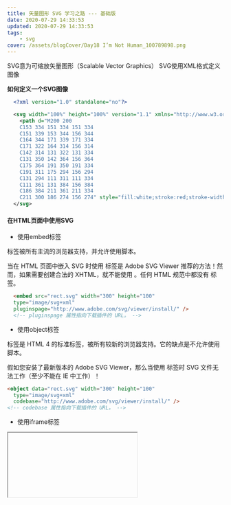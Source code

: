 ```yaml
---
title: 矢量图形 SVG 学习之路 --- 基础版
date: 2020-07-29 14:33:53
updated: 2020-07-29 14:33:53
tags:
    - svg
cover: /assets/blogCover/Day18 I’m Not Human_100789898.png
---
```


  SVG意为可缩放矢量图形（Scalable Vector Graphics）
  SVG使用XML格式定义图像

  **如何定义一个SVG图像**

  ~~~xml
    <?xml version="1.0" standalone="no"?>

    <svg width="100%" height="100%" version="1.1" xmlns="http://www.w3.org/2000/svg">
      <path d="M200 200
      C153 334 151 334 151 334
      C151 339 153 344 156 344
      C164 344 171 339 171 334
      C171 322 164 314 156 314
      C142 314 131 322 131 334
      C131 350 142 364 156 364
      C175 364 191 350 191 334
      C191 311 175 294 156 294
      C131 294 111 311 111 334
      C111 361 131 384 156 384
      C186 384 211 361 211 334
      C211 300 186 274 156 274" style="fill:white;stroke:red;stroke-width:2;"></path>
    </svg>
  ~~~

#### 在HTML页面中使用SVG

  * 使用embed标签

  <embed> 标签被所有主流的浏览器支持，并允许使用脚本。

  当在 HTML 页面中嵌入 SVG 时使用 <embed> 标签是 Adobe SVG Viewer 推荐的方法！然而，如果需要创建合法的 XHTML，就不能使用 <embed>。任何 HTML 规范中都没有 <embed> 标签。

  ~~~html
    <embed src="rect.svg" width="300" height="100" 
    type="image/svg+xml"
    pluginspage="http://www.adobe.com/svg/viewer/install/" />
    <!-- pluginspage 属性指向下载插件的 URL。 -->
  ~~~

  * 使用object标签

  <object> 标签是 HTML 4 的标准标签，被所有较新的浏览器支持。它的缺点是不允许使用脚本。

  假如您安装了最新版本的 Adobe SVG Viewer，那么当使用 <object> 标签时 SVG 文件无法工作（至少不能在 IE 中工作）！

  ~~~html
  <object data="rect.svg" width="300" height="100" 
    type="image/svg+xml"
    codebase="http://www.adobe.com/svg/viewer/install/" />
  <!-- codebase 属性指向下载插件的 URL。 -->
  ~~~

  * 使用iframe标签

  <iframe> 标签可工作在大部分的浏览器中

  ~~~html
    <iframe src="rect.svg" width="300" height="100"></iframe>
  ~~~

  #### SVG图像图形

  * svg矩形 <rect>
  * svg圆形 <circle>
  * svg椭圆 <ellipse>
  * svg线 <line>
  * svg折线 <polyline>
  * svg多边形 <polygon>
  * svg路径 <path>
  * style 矩形样式
      * fill 定义矩形的填充颜色
      * stroke-width 矩形边框的宽度
      * stroke 矩形边框的颜色
      * fill-opacity 定义填充颜色透明度 合法范围 0 - 1
      * stroke-opacity 定义笔触颜色透明度 合法范围 0 - 1
    
  **SVG矩形**

    rect标签可以用来创建矩形，以及矩形的变种

    ~~~xml
      <?xml version="1.0" standalone="no"?>
      <svg width="100%" height="100%" version="1.1"
      xmlns="http://www.w3.org/2000/svg">
        <rect width="300" height="100"
        style="fill:rgb(0,0,255);stroke-width:1;
        stroke:rgb(0,0,0)"/>
      </svg>
    ~~~

    * width 矩形的高度和宽度
    * height 矩形的宽度
    * x 定义矩形的左侧位置
    * y 定义矩形的右侧位置
    * rx ry 属性可使矩形产生圆角

  **SVG圆形**

    circle 标签可用来创建一个圆

    ~~~xml
      <svg xmlns="http://www.w3.org/2000/svg" version="1.1">
        <circle cx="100" cy="50" r="40" stroke="black"
        stroke-width="2" fill="red"/>
      </svg>
    ~~~

    * cx, cy 定义圆点的x和y坐标，如果省略cx和cy，圆的中心会被设置为（0,0）
    * r 定义圆的半径

  **SVG椭圆**

    ellipse 标签用来创建一个椭圆

    椭圆有不同的x和y半径，而圆的x和y的半径是相同的

    ~~~xml
      <svg xmlns="http://www.w3.org/2000/svg" version="1.1">
        <ellipse cx="240" cy="100" rx="220" ry="30" style="fill:purple"/>
        <ellipse cx="220" cy="70" rx="190" ry="20" style="fill:lime"/>
        <ellipse cx="210" cy="45" rx="170" ry="15" style="fill:yellow"/>
      </svg>
    ~~~

    * cx 定义椭圆中心的x坐标
    * cy 定义椭圆中心的y坐标
    * rx 定义椭圆水平半径
    * ry 定义椭圆垂直半径

  **SVG直线**

    line 元素用来创建一个直线

    ~~~xml
      <svg xmlns="http://www.w3.org/2000/svg" version="1.1">
        <line x1="0" y1="0" x2="200" y2="200"
        style="stroke:rgb(255,0,0);stroke-width:2"/>
      </svg>
    ~~~

    * x1 在x轴定义线条开始的地方
    * y1 在y轴定义线条开始的地方
    * x2 在x轴定义线条结束的地方
    * y2 在y轴定义线条结束的地方

  **SVG多边形**

    polyline 用来创建含有不少于三个边的图形，多边形是由直线组成的，其形状是封闭的

    ~~~xml
      <svg  height="210" width="500">
        <polygon points="200,10 250,190 160,210"
        style="fill:lime;stroke:purple;stroke-width:1"/>
      </svg>
    ~~~

    points 属性定义多边形的每个角的x和y坐标

    * fill-rule
      SVG图片填充规则通过fill-rule来指定

      fill-rule 用于指定使用哪一种算法去判断画布上的某区域是否属于该图形内部

      * `nonzero` 字面意思上是非零， 按照这个规则 要判断一个点是否在图形内，则从该点做任意方向的一条射线，然后检测射线与图形路径的交点情况，从零开始计数，如果从左向右穿过射线则计数加一，从右到左穿过射线则计数减1 如果结果为0则认为点在图形外部，否则认为在内部
      * `evenodd` 字面意思是“奇偶”。按该规则，要判断一个点是否在图形内，从该点作任意方向的一条射线，然后检测射线与图形路径的交点的数量。如果结果是奇数则认为点在内部，是偶数则认为点在外部。
  
  **SVG曲线**

    polyline 用于创建任何只有直线的形状

    ~~~xml
    <!-- 折线型曲线 -->
      <svg xmlns="http://www.w3.org/2000/svg" version="1.1">
        <polyline points="20,20 40,25 60,40 80,120 120,140 200,180"
        style="fill:none;stroke:black;stroke-width:3" />
      </svg>
    <!-- 楼梯型曲线 -->
      <svg xmlns="http://www.w3.org/2000/svg" version="1.1">
        <polyline points="0,40 40,40 40,80 80,80 80,120 120,120 120,160" style="fill:white;stroke:red;stroke-width:4" />
      </svg>
    ~~~

  **SVG路径**

    path 元素用于定义一个路径

    * M = moveto  移动到
    * L = lineto  线路到
    * H = horizontal lineto  水平线到
    * V = vertical lineto  垂直线到
    * C = curveto   曲线
    * S = smooth curveto  平滑曲线
    * Q = quadratic Bézier curve  二次Bézier曲线
    * T = smooth quadratic Bézier curveto  光滑二次Bézier曲线
    * A = elliptical Arc  椭圆弧
    * Z = closepath  闭合路径

    以上所有命令均允许小写字母。大写表示绝对定位，小写表示相对定位

    ~~~xml
      <svg xmlns="http://www.w3.org/2000/svg" version="1.1">
        <path id="lineAB" d="M 100 350 l 150 -300" stroke="red"
        stroke-width="3" fill="none" />
        <path id="lineBC" d="M 250 50 l 150 300" stroke="red"
        stroke-width="3" fill="none" />
        <path d="M 175 200 l 150 0" stroke="green" stroke-width="3"
        fill="none" />
        <path d="M 100 350 q 150 -300 300 0" stroke="blue"
        stroke-width="5" fill="none" />
        <!-- Mark relevant points -->
        <g stroke="black" stroke-width="3" fill="black">
          <circle id="pointA" cx="100" cy="350" r="3" />
          <circle id="pointB" cx="250" cy="50" r="3" />
          <circle id="pointC" cx="400" cy="350" r="3" />
        </g>
        <!-- Label the points -->
        <g font-size="30" font="sans-serif" fill="black" stroke="none"
        text-anchor="middle">
          <text x="100" y="350" dx="-30">A</text>
          <text x="250" y="50" dy="-10">B</text>
          <text x="400" y="350" dx="30">C</text>
        </g>
      </svg>
    ~~~

    **SVG文本**

    text 用于定义文本

    ~~~xml
      <svg xmlns="http://www.w3.org/2000/svg" version="1.1">
        <text x="0" y="15" fill="red">I love SVG</text>
      </svg>
    ~~~

    * x 表示x轴的起始点
    * y 表示y轴的起始点
    * transform 动画

#### SVG 样式设置

  **Stroke 属性**

  * stroke stroke 属性定义了一条线，文本或元素轮廓颜色

  * stroke-width 属性定义了线 文本或者元素轮廓的厚度

  * stroke-linecap 属性定义了不同类型的开放路径的终结  可选参数  butt,round,square

  ~~~xml
    <svg xmlns="http://www.w3.org/2000/svg" version="1.1">
      <g fill="none" stroke="black" stroke-width="6">
        <path stroke-linecap="butt" d="M5 20 l215 0" />
        <path stroke-linecap="round" d="M5 40 l215 0" />
        <path stroke-linecap="square" d="M5 60 l215 0" />
      </g>
    </svg>
  ~~~

  * stroke-dasharray 用于创建虚线 
  
  ~~~xml
    <svg xmlns="http://www.w3.org/2000/svg" version="1.1">
      <g fill="none" stroke="black" stroke-width="4">
        <path stroke-dasharray="5,5" d="M5 20 l215 0" />
        <path stroke-dasharray="10,10" d="M5 40 l215 0" />
        <path stroke-dasharray="20,10,5,5,5,10" d="M5 60 l215 0" />
      </g>
    </svg>
    <!-- 注：stroke-dasharray: [实，虚，实，虚，实，虚，实，虚 ··· ···] -->
  ~~~